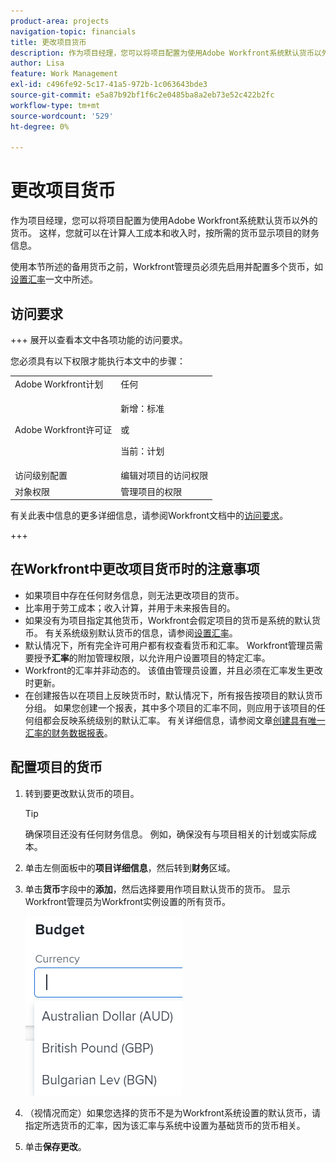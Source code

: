 ```yaml
---
product-area: projects
navigation-topic: financials
title: 更改项目货币
description: 作为项目经理，您可以将项目配置为使用Adobe Workfront系统默认货币以外的货币。 这样，您就可以在计算人工成本和收入时，按所需的货币显示项目的财务信息。
author: Lisa
feature: Work Management
exl-id: c496fe92-5c17-41a5-972b-1c063643bde3
source-git-commit: e5a87b92bf1f6c2e0485ba8a2eb73e52c422b2fc
workflow-type: tm+mt
source-wordcount: '529'
ht-degree: 0%

---
```


# 更改项目货币

作为项目经理，您可以将项目配置为使用Adobe Workfront系统默认货币以外的货币。 这样，您就可以在计算人工成本和收入时，按所需的货币显示项目的财务信息。

使用本节所述的备用货币之前，Workfront管理员必须先启用并配置多个货币，如[设置汇率](../../../administration-and-setup/manage-workfront/exchange-rates/set-up-exchange-rates.md)一文中所述。

## 访问要求

+++ 展开以查看本文中各项功能的访问要求。

您必须具有以下权限才能执行本文中的步骤：

<table style="table-layout:auto"> 
 <col> 
 <col> 
 <tbody> 
  <tr> 
   <td role="rowheader">Adobe Workfront计划</td> 
   <td>任何</td> 
  </tr> 
  <tr> 
   <td role="rowheader">Adobe Workfront许可证</td> 
   <td>
   <p>新增：标准</p>
   <p>或</p>
   <p>当前：计划</p></td> 
  </tr> 
  <tr> 
   <td role="rowheader">访问级别配置</td> 
   <td>编辑对项目的访问权限</td> 
  </tr> 
  <tr> 
   <td role="rowheader">对象权限</td> 
   <td>管理项目的权限</td> 
  </tr> 
 </tbody> 
</table>

有关此表中信息的更多详细信息，请参阅Workfront文档中的[访问要求](/help/quicksilver/administration-and-setup/add-users/access-levels-and-object-permissions/access-level-requirements-in-documentation.md)。

+++

## 在Workfront中更改项目货币时的注意事项

* 如果项目中存在任何财务信息，则无法更改项目的货币。
* 比率用于劳工成本；收入计算，并用于未来报告目的。
* 如果没有为项目指定其他货币，Workfront会假定项目的货币是系统的默认货币。 有关系统级别默认货币的信息，请参阅[设置汇率](../../../administration-and-setup/manage-workfront/exchange-rates/set-up-exchange-rates.md)。
* 默认情况下，所有完全许可用户都有权查看货币和汇率。 Workfront管理员需要授予&#x200B;**汇率**&#x200B;的附加管理权限，以允许用户设置项目的特定汇率。
* Workfront的汇率并非动态的。 该值由管理员设置，并且必须在汇率发生更改时更新。
* 在创建报告以在项目上反映货币时，默认情况下，所有报告按项目的默认货币分组。 如果您创建一个报表，其中多个项目的汇率不同，则应用于该项目的任何组都会反映系统级别的默认汇率。 有关详细信息，请参阅文章[创建具有唯一汇率的财务数据报表](../../../reports-and-dashboards/reports/creating-and-managing-reports/create-financial-data-reports-unique-exchange-rates.md)。

## 配置项目的货币

1. 转到要更改默认货币的项目。

   >[!TIP]
   >
   >确保项目还没有任何财务信息。 例如，确保没有与项目相关的计划或实际成本。

1. 单击左侧面板中的&#x200B;**项目详细信息**，然后转到&#x200B;**财务**&#x200B;区域。
1. 单击&#x200B;**货币**&#x200B;字段中的&#x200B;**添加**，然后选择要用作项目默认货币的货币。 显示Workfront管理员为Workfront实例设置的所有货币。

   ![](assets/currency-on-project-expanded-nwe.png)

1. （视情况而定）如果您选择的货币不是为Workfront系统设置的默认货币，请指定所选货币的汇率，因为该汇率与系统中设置为基础货币的货币相关。
1. 单击&#x200B;**保存更改**。
